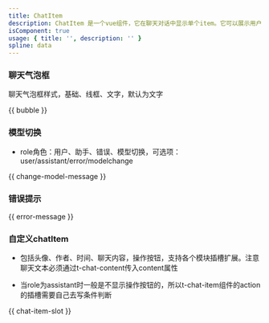 ```yaml
---
title: ChatItem
description: ChatItem 是一个vue组件，它在聊天对话中显示单个item。它可以展示用户的头像、昵称、时间、聊天内容。AI聊天场景下提供模型切换提示，如果消息仍在发送过程中，它还可以显示一个loading效果。
isComponent: true
usage: { title: '', description: '' }
spline: data
---
```


### 聊天气泡框

聊天气泡框样式，基础、线框、文字，默认为文字

{{ bubble }}

### 模型切换
- role角色：用户、助手、错误、模型切换，可选项：user/assistant/error/modelchange

{{ change-model-message }}

### 错误提示

{{ error-message }}

### 自定义chatItem

- 包括头像、作者、时间、聊天内容，操作按钮，支持各个模块插槽扩展。注意聊天文本必须通过t-chat-content传入content属性

- 当role为assistant时一般是不显示操作按钮的，所以t-chat-item组件的action的插槽需要自己去写条件判断

{{ chat-item-slot }}



